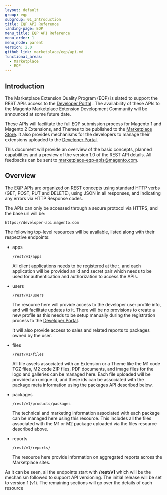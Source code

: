 ```yaml
---
layout: default
group: eqp
subgroup: 01_Introduction
title: EQP API Reference
landing-page: EQP 
menu_title: EQP API Reference
menu_order: 1
menu_node: parent
version: 2.0
github_link: marketplace/eqp/api.md
functional_areas:
  - Marketplace
  - EQP
---
```


## Introduction


The Marketplace Extension Quality Program (EQP) is slated to support the REST APIs access to the [Developer Portal](https://developer.magento.com) . The availability of these APIs to the Magento Marketplace Extension Development Community will be announced at some future date.

These APIs will facilitate the full EQP submission process for Magento 1 and Magento 2 Extensions, and Themes to be published to the [Marketplace Store](https://marketplace.magento.com).
It also provides mechanisms for the developers to manage their extensions uploaded to the [Developer Portal](https://developer.magento.com). 

This document will provide an overview of the basic concepts, planned capabilities  and a preview of the version 1.0 of the  REST API details. All feedbacks can be sent to <marketplace-eqp-apis@magento.com>.

## Overview


The EQP APIs are organized on REST concepts using standard HTTP verbs (GET, POST, PUT and DELETE), using JSON in all responses, and indicating any errors via  HTTP Response codes.

The APIs can only be accessed through a secure protocol via HTTPS, and the base url will be:

    https://developer-api.magento.com

The following top-level resources will be available, listed along with their respective endpoints:

* apps 

    ~~~~~~~~
    /rest/v1/apps
    ~~~~~~~~

    All client applications needs to be registered at the :, and each application will be provided an 
    id and secret pair which needs to be used for authentication and authorization to access the APIs.

* users

    ~~~~~~~~
    /rest/v1/users
    ~~~~~~~~

    The resource here will provide access to the developer user profile info, and will facilitate updates to it. There will be no provisions to create a new
    profile as this needs to be setup manually during the registration process to the [Developer Portal](https://developer.magento.com). 

    It will also provide access to sales and related reports to packages owned by the user.

* files

    ~~~~~~~~
    /rest/v1/files
    ~~~~~~~~

    All file assets associated with an Extension or a Theme like the M1 code TGZ files, M2 code ZIP files, PDF documents, and image files for the logo and 
    galleries  can be managed here. Each file uploaded will be provided an unique id, and these ids can be associated with the package meta information using 
    the packages API described below.


* packages

    ~~~~~~~~
    /rest/v1/products/packages
    ~~~~~~~~

    The technical and marketing information associated with each package can be managed here using this resource. This includes all the files associated with
    the M1 or M2 package uploaded via the files resource described above.


* reports

    ~~~~~~~~
    /rest/v1/reports/
    ~~~~~~~~

    The resource here provide information on aggregated reports across the Marketplace sites.


As it can be seen, all the endpoints start with **/rest/v1** which will be the mechanism followed to support API versioning. The initial release will be 
set to version 1 (v1). The remaining sections will go over the details of each resource 

